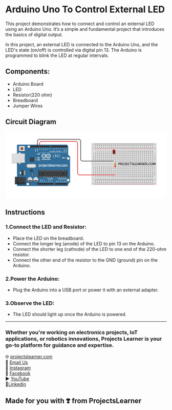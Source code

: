 # Arduino Uno To Control External LED 
This project demonstrates how to connect and control an external LED using an Arduino Uno. It’s a simple and fundamental project that introduces the basics of digital output.

In this project, an external LED is connected to the Arduino Uno, and the LED's state (on/off) is controlled via digital pin 13. The Arduino is programmed to blink the LED at regular intervals.

## Components:
  - Arduino Board
  - LED
  - Resistor(220 ohm)
  - Breadboard 
  - Jumper Wires

## Circuit Diagram
  ![Arduino Uno LED Blinking](https://raw.githubusercontent.com/Projectslearner/arduino-uno-led/main/Arduino-uno-led-blinking.png)

## Instructions
### 1.Connect the LED and Resistor:
- Place the LED on the breadboard.
- Connect the longer leg (anode) of the LED to pin 13 on the Arduino.
- Connect the shorter leg (cathode) of the LED to one end of the 220-ohm resistor.
- Connect the other end of the resistor to the GND (ground) pin on the Arduino.
### 2.Power the Arduino:
- Plug the Arduino into a USB port or power it with an external adapter.
### 3.Observe the LED:
- The LED should light up once the Arduino is powered.

---
### Whether you're working on electronics projects, IoT applications, or robotics innovations, Projects Learner is your go-to platform for guidance and expertise.

🌐 [projectslearner.com](https://projectslearner.com/learn/arduino-uno-led)<br/>
📧 [Email Us](mailto:projectslearner@gmail.com)<br/>
📸 [Instagram](https://www.instagram.com/projectslearner/)<br/>
📘 [Facebook](https://www.facebook.com/projectslearner)<br/>
▶️ [YouTube](https://www.youtube.com/@ProjectsLearner)<br/>
📘[Linkedin](https://www.linkedin.com/in/projectslearner)<br/>

## Made for you with ❣️ from ProjectsLearner
